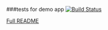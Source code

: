 ###tests for demo app
[![Build Status](https://travis-ci.org/twitter/flight.png?branch=test_flight_jasmine)](http://travis-ci.org/twitter/flight)

[Full README](https://github.com/twitter/flight/blob/master/README.md)
